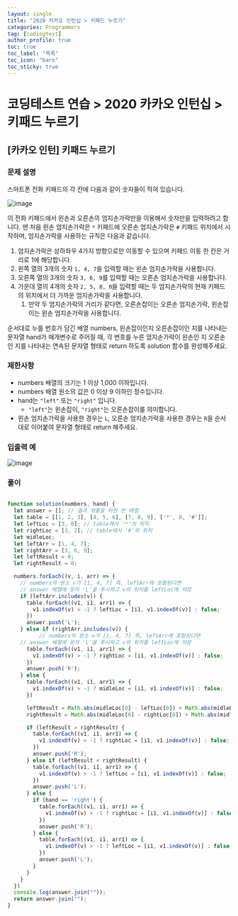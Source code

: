 ```yaml
---
layout: single
title: "2020 카카오 인턴십 > 키패드 누르기"
categories: Programmers
tag: [codingtest]
author_profile: true
toc: true
toc_label: "목록"
toc_icon: "bars"
toc_sticky: true
---
```


# 코딩테스트 연습 > 2020 카카오 인턴십 > 키패드 누르기

## [카카오 인턴] 키패드 누르기 

### 문제 설명
스마트폰 전화 키패드의 각 칸에 다음과 같이 숫자들이 적혀 있습니다.

![image](https://user-images.githubusercontent.com/105469077/199780820-0a12255d-d8ec-45f3-9180-7e53ad9d2133.png)

이 전화 키패드에서 왼손과 오른손의 엄지손가락만을 이용해서 숫자만을 입력하려고 합니다.
맨 처음 왼손 엄지손가락은 `*` 키패드에 오른손 엄지손가락은 `#` 키패드 위치에서 시작하며, 엄지손가락을 사용하는 규칙은 다음과 같습니다.

1. 엄지손가락은 상하좌우 4가지 방향으로만 이동할 수 있으며 키패드 이동 한 칸은 거리로 1에 해당합니다.
2. 왼쪽 열의 3개의 숫자 `1, 4, 7`을 입력할 때는 왼손 엄지손가락을 사용합니다.
3. 오른쪽 열의 3개의 숫자 `3, 6, 9`를 입력할 때는 오른손 엄지손가락을 사용합니다.
4. 가운데 열의 4개의 숫자 `2, 5, 8, 0`을 입력할 때는 두 엄지손가락의 현재 키패드의 위치에서 더 가까운 엄지손가락을 사용합니다.
   1. 만약 두 엄지손가락의 거리가 같다면, 오른손잡이는 오른손 엄지손가락, 왼손잡이는 왼손 엄지손가락을 사용합니다.

순서대로 누를 번호가 담긴 배열 numbers, 왼손잡이인지 오른손잡이인 지를 나타내는 문자열 hand가 매개변수로 주어질 때, 각 번호를 누른 엄지손가락이 왼손인 지 오른손인 지를 나타내는 연속된 문자열 형태로 return 하도록 solution 함수를 완성해주세요.

### 제한사항

- numbers 배열의 크기는 1 이상 1,000 이하입니다.
- numbers 배열 원소의 값은 0 이상 9 이하인 정수입니다.
- hand는 `"left"` 또는 `"right"` 입니다.
  - `"left"`는 왼손잡이, `"right"`는 오른손잡이를 의미합니다.
- 왼손 엄지손가락을 사용한 경우는 `L`, 오른손 엄지손가락을 사용한 경우는 `R`을 순서대로 이어붙여 문자열 형태로 return 해주세요.

### 입출력 예

![image](https://user-images.githubusercontent.com/105469077/199781388-59d93345-928a-449e-bc0b-9b970b9a12b9.png)

### 풀이

```javascript

function solution(numbers, hand) {
  let answer = []; // 결과 제출을 위한 빈 배열
  let table = [[1, 2, 3], [4, 5, 6], [7, 8, 9], ['*', 0, '#']];
  let leftLoc = [3, 0]; // table에서 '*'의 위치
  let rightLoc = [3, 2]; // table에서 '#'의 위치
  let midleLoc;
  let leftArr = [1, 4, 7];
  let rightArr = [3, 6, 9];
  let leftResult = 0;
  let rightResult = 0;

  numbers.forEach((v, i, arr) => {
    // numbers의 원소 v가 [1, 4, 7] 즉, leftArr에 포함된다면 
    // answer 배열에 문자 'L'을 푸시하고 v의 위치를 leftLoc에 저장
    if (leftArr.includes(v)) {
      table.forEach((v1, i1, arr1) => {
        v1.indexOf(v) > -1 ? leftLoc = [i1, v1.indexOf(v)] : false;
      })
      answer.push('L');
    } else if (rightArr.includes(v)) {
          // numbers의 원소 v가 [1, 4, 7] 즉, leftArr에 포함된다면 
    // answer 배열에 문자 'L'을 푸시하고 v의 위치를 leftLoc에 저장
      table.forEach((v1, i1, arr1) => {
        v1.indexOf(v) > -1 ? rightLoc = [i1, v1.indexOf(v)] : false;
      })
      answer.push('R');
    } else {
      table.forEach((v1, i1, arr1) => {
        v1.indexOf(v) > -1 ? midleLoc = [i1, v1.indexOf(v)] : false;
      })

      leftResult = Math.abs(midleLoc[0] - leftLoc[0]) + Math.abs(midleLoc[1] - leftLoc[1]);
      rightResult = Math.abs(midleLoc[0] - rightLoc[0]) + Math.abs(midleLoc[1] - rightLoc[1]);

      if (leftResult > rightResult) {
        table.forEach((v1, i1, arr1) => {
          v1.indexOf(v) > -1 ? rightLoc = [i1, v1.indexOf(v)] : false;
        })
        answer.push('R');
      } else if (leftResult < rightResult) {
        table.forEach((v1, i1, arr1) => {
          v1.indexOf(v) > -1 ? leftLoc = [i1, v1.indexOf(v)] : false;
        })
        answer.push('L');
      } else {
        if (hand == 'right') {
          table.forEach((v1, i1, arr1) => {
            v1.indexOf(v) > -1 ? rightLoc = [i1, v1.indexOf(v)] : false;
          })
          answer.push('R');
        } else {
          table.forEach((v1, i1, arr1) => {
            v1.indexOf(v) > -1 ? leftLoc = [i1, v1.indexOf(v)] : false;
          })
          answer.push('L');
        }
      }
    }
  })
  console.log(answer.join(""));
  return answer.join("");
}

```
